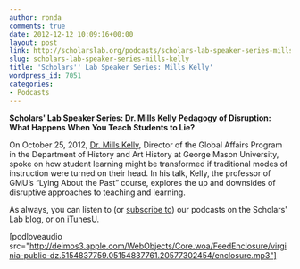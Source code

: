 ```yaml
---
author: ronda
comments: true
date: 2012-12-12 10:09:16+00:00
layout: post
link: http://scholarslab.org/podcasts/scholars-lab-speaker-series-mills-kelly/
slug: scholars-lab-speaker-series-mills-kelly
title: 'Scholars'' Lab Speaker Series: Mills Kelly'
wordpress_id: 7051
categories:
- Podcasts
---
```


**Scholars' Lab Speaker Series: Dr. Mills Kelly**
**Pedagogy of Disruption: What Happens When You Teach Students to Lie?**

On October 25, 2012, [Dr. Mills Kelly](http://historyarthistory.gmu.edu/people/tkelly7), Director of the Global Affairs Program in the Department of History and Art History at George Mason University, spoke on how student learning might be transformed if traditional modes of instruction were turned on their head. In his talk, Kelly, the professor of GMU’s “Lying About the Past” course, explores the up and downsides of disruptive approaches to teaching and learning.

As always, you can listen to (or [subscribe to](http://www.scholarslab.org/category/podcasts/)) our podcasts on the Scholars' Lab blog, or [on iTunesU](http://itunes.apple.com/us/itunes-u/scholars-lab-speaker-series/id401906619).

[podloveaudio src="http://deimos3.apple.com/WebObjects/Core.woa/FeedEnclosure/virginia-public-dz.5154837759.05154837761.20577302454/enclosure.mp3"]

